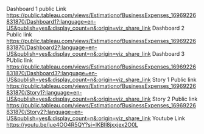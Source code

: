 Dashboard 1 public Link   https://public.tableau.com/views/EstimationofBusinessExpenses_16969226831870/Dashboard1?:language=en-US&publish=yes&:display_count=n&:origin=viz_share_link
Dashboard 2 Public link https://public.tableau.com/views/EstimationofBusinessExpenses_16969226831870/Dashboard2?:language=en-US&publish=yes&:display_count=n&:origin=viz_share_link
Dashboard 3 PUblic link  https://public.tableau.com/views/EstimationofBusinessExpenses_16969226831870/Dashboard3?:language=en-US&publish=yes&:display_count=n&:origin=viz_share_link
Story 1 Public link  https://public.tableau.com/views/EstimationofBusinessExpenses_16969226831870/Story1?:language=en-US&publish=yes&:display_count=n&:origin=viz_share_link
Story 2 Public link  https://public.tableau.com/views/EstimationofBusinessExpenses_16969226831870/Story2?:language=en-US&publish=yes&:display_count=n&:origin=viz_share_link
Youtube Link 
https://youtu.be/jue4OO4R5QY?si=IKBIl8jxxjex2O0L
